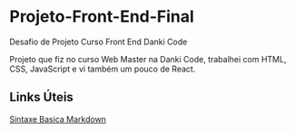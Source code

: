 # Projeto-Front-End-Final
Desafio de Projeto Curso Front End Danki Code

Projeto que fiz no curso Web Master na Danki Code, trabalhei com HTML, CSS, JavaScript e vi também um pouco de React.

## Links Úteis
[Sintaxe Basica Markdown](http://127.0.0.1:5500/index.html)
